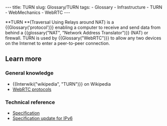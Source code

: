 --- title: TURN slug: Glossary/TURN tags: - Glossary - Infrastructure - TURN - WebMechanics - WebRTC ---

**TURN **(Traversal Using Relays around NAT) is a {{Glossary('protocol')}} enabling a computer to receive and send data from behind a {{glossary("NAT", "Network Address Translator")}} (NAT) or firewall. TURN is used by {{Glossary("WebRTC")}} to allow any two devices on the Internet to enter a peer-to-peer connection.

## Learn more

### General knowledge

- {{Interwiki("wikipedia", "TURN")}} on Wikipedia
- [WebRTC protocols](/en-US/docs/Web/API/WebRTC_API/Protocols)

### Technical reference

- [Specification](https://www.ietf.org/rfc/rfc5766.txt)
- [Specification update for IPv6](https://www.ietf.org/rfc/rfc6156.txt)
